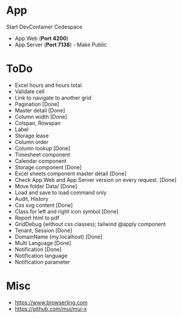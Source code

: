 # App
Start DevContainer Codespace
* App.Web (**Port 4200**)
* App.Server (**Port 7138**) - Make Public

# ToDo
* Excel hours and hours total
* Validate cell
* Link to navigate to another grid
* Pagination [Done]
* Master detail [Done]
* Column width [Done]
* Colspan, Rowspan
* Label
* Storage lease
* Column order
* Column lookup [Done]
* Timesheet component
* Calendar component
* Storage component [Done]
* Excel sheets component master detail [Done]
* Check App.Web and App.Server version on every request. [Done]
* Move folder Data/ [Done]
* Load and save to load command only
* Audit, History
* Css svg content [Done]
* Class for left and right icon symbol [Done]
* Report html to pdf
* GridDebug (without css classes); tailwind @apply component
* Tenant, Session [Done]
* DomainName (my.localhost) [Done]
* Multi Language [Done]
* Notification [Done]
* Notification language
* Notification parameter

# Misc
* https://www.browserling.com
* https://github.com/mui/mui-x
